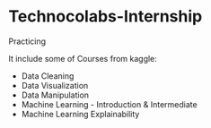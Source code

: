 # Technocolabs-Internship
Practicing

It include some of Courses from kaggle:
* Data Cleaning
* Data Visualization
* Data Manipulation
* Machine Learning - Introduction & Intermediate
* Machine Learning Explainability


